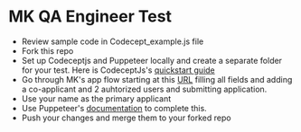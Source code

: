 # MK QA Engineer Test
* Review sample code in Codecept_example.js file
* Fork this repo
* Set up Codeceptjs and Puppeteer locally and create a separate folder for your test. Here is CodeceptJs's [quickstart guide](https://codecept.io/quickstart/)
* Go through MK's app flow starting at this [URL](https://ccos.alpha.mkdecision.com/apply/?store=MkCreditCards&product=cash-rewards-worldcard) filling all fields and adding a co-applicant and 2 auhtorized users and submitting application.
 * Use your name as the primary applicant
* Use Puppeteer's [documentation](https://codecept.io/puppeteer/#writing-tests) to complete this.
* Push your changes and merge them to your forked repo
